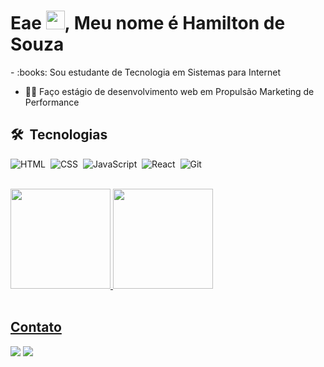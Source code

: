 
<h1 align="left">Eae <img src="https://raw.githubusercontent.com/kaueMarques/kaueMarques/master/hi.gif" width="30px">, Meu nome é Hamilton de Souza</h1>
-  :books: Sou estudante de Tecnologia em Sistemas para Internet

- 👨‍💻 Faço estágio de desenvolvimento web em Propulsão Marketing de Performance

## 🛠 &nbsp;Tecnologias

![HTML](https://img.shields.io/badge/-HTML-05122A?style=flat&logo=HTML5)&nbsp;
![CSS](https://img.shields.io/badge/-CSS-05122A?style=flat&logo=CSS3&logoColor=1572B6)&nbsp;
![JavaScript](https://img.shields.io/badge/-JavaScript-05122A?style=flat&logo=javascript)&nbsp;
![React](https://img.shields.io/badge/-Vue.js-05122A?style=flat&logo=vue.js)&nbsp;
![Git](https://img.shields.io/badge/-Git-05122A?style=flat&logo=git)&nbsp;


<br>
<div>
  <a href="https://github.com/Hamilton-junior">
  <img height="160rem" src="https://github-readme-stats.vercel.app/api?username=Hamilton-junior&show_icons=true&theme=dark&include_all_commits=true&count_private=true"/>
  <img height="160rem" src="https://github-readme-stats.vercel.app/api/top-langs/?username=Hamilton-junior&layout=compact&langs_count=7&theme=dark"/>
</div>

<br>
  
## Contato
  
  <a href="https://www.linkedin.com/in/hamilton-junior-34451018a/" target="_blank"><img src="https://img.shields.io/badge/LinkedIn-0077B5?style=for-the-badge&logo=linkedin&logoColor=white" target="_blank"/></a>
  <a href="mailto:hamilton-souza@outlook.com.br" target="_blank"><img src="https://img.shields.io/badge/Microsoft_Outlook-0078D4?style=for-the-badge&logo=microsoft-outlook&logoColor=white" target="_blank"/></a>
